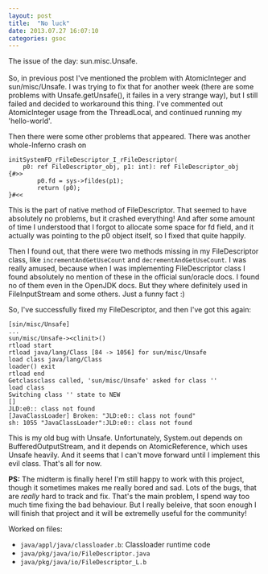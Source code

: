 ```yaml
---
layout: post
title:  "No luck"
date: 2013.07.27 16:07:10
categories: gsoc
---
```


The issue of the day: sun.misc.Unsafe.  
&nbsp;  
So, in previous post I've mentioned the problem with AtomicInteger and sun/misc/Unsafe. I was trying to fix that for another week (there are some problems with Unsafe.getUnsafe(), it failes in a very strange way), but I still failed and decided to workaround this thing. I've commented out AtomicInteger usage from the ThreadLocal, and continued running my 'hello-world'.

Then there were some other problems that appeared. There was another whole-Inferno crash on
    
    initSystemFD_rFileDescriptor_I_rFileDescriptor(
        p0: ref FileDescriptor_obj, p1: int): ref FileDescriptor_obj
    {#>>
            p0.fd = sys->fildes(p1);
            return (p0);
    }#<<

This is the part of native method of FileDescriptor. That seemed to have absolutely no problems, but it crashed everything! And after some amount of time I understood that I forgot to allocate some space for fd field, and it actually was pointing to the p0 object itself, so I fixed that quite happily.

Then I found out, that there were two methods missing in my FileDescriptor class, like `incrementAndGetUseCount` and `decrementAndGetUseCount`. I was really amused, because when I was implementing FileDescriptor class I found absolutely no mention of these in the official sun/oracle docs. I found no of them even in the OpenJDK docs. But they where definitely used in FileInputStream and some others. Just a funny fact :)

So, I've successfully fixed my FileDescriptor, and then I've got this again:

    [sin/misc/Unsafe]
    ...
    sun/misc/Unsafe-><clinit>()
    rtload start
    rtload java/lang/Class [84 -> 1056] for sun/misc/Unsafe
    load class java/lang/Class
    loader() exit
    rtload end
    Getclassclass called, 'sun/misc/Unsafe' asked for class ''
    load class 
    Switching class '' state to NEW
    []
    JLD:e0:: class not found
    [JavaClassLoader] Broken: "JLD:e0:: class not found"
    sh: 1055 "JavaClassLoader":JLD:e0:: class not found

This is my old bug with Unsafe. Unfortunately, System.out depends on BufferedOutputStream, and it depends on AtomicReference, which uses Unsafe heavily. And it seems that I can't move forward until I implement this evil class. That's all for now.

**PS:** The midterm is finally here! I'm still happy to work with this project, though it sometimes makes me really bored and sad. Lots of the bugs, that are *really* hard to track and fix. That's the main problem, I spend way too much time fixing the bad behaviour.
But I really beleive, that soon enough I will finish that project and it will be extremelly useful for the community! 

Worked on files:
- `java/appl/java/classloader.b`: Classloader runtime code
- `java/pkg/java/io/FileDescriptor.java`
- `java/pkg/java/io/FileDescriptor_L.b`
